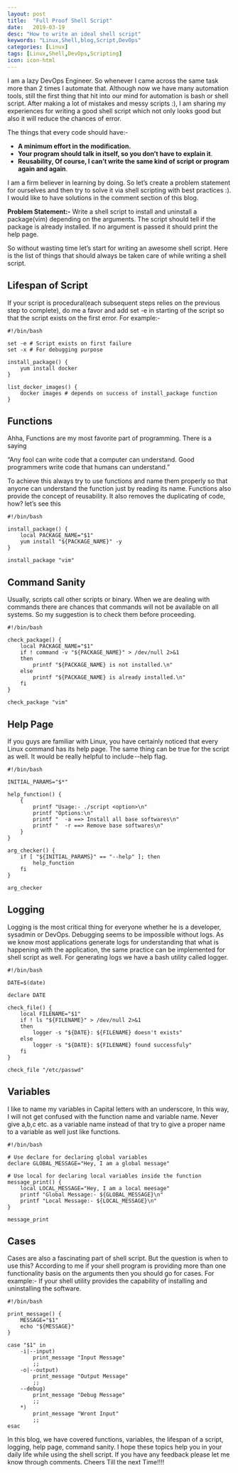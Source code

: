 ```yaml
---
layout: post
title:  "Full Proof Shell Script"
date:   2019-03-19
desc: "How to write an ideal shell script"
keywords: "Linux,Shell,blog,Script,DevOps"
categories: [Linux]
tags: [Linux,Shell,DevOps,Scripting]
icon: icon-html
---
```


I am a lazy DevOps Engineer. So whenever I came across the same task more than 2 times I automate that. Although now we have many automation tools, still the first thing that hit into our mind for automation is bash or shell script.
After making a lot of mistakes and messy scripts :), I am sharing my experiences for writing a good shell script which not only looks good but also it will reduce the chances of error.

The things that every code should have:-

- **A minimum effort in the modification.**
- **Your program should talk in itself, so you don’t have to explain it**.
- **Reusability, Of course, I can’t write the same kind of script or program again and again**.

I am a firm believer in learning by doing. So let’s create a problem statement for ourselves and then try to solve it via shell scripting with best practices :). I would like to have solutions in the comment section of this blog.

**Problem Statement:-** Write a shell script to install and uninstall a package(vim) depending on the arguments. The script should tell if the package is already installed. If no argument is passed it should print the help page.

So without wasting time let’s start for writing an awesome shell script. Here is the list of things that should always be taken care of while writing a shell script.

## Lifespan of Script
If your script is procedural(each subsequent steps relies on the previous step to complete), do me a favor and add set -e in starting of the script so that the script exists on the first error. For example:-

```shell
#!/bin/bash

set -e # Script exists on first failure
set -x # For debugging purpose

install_package() {
    yum install docker
}

list_docker_images() {
    docker images # depends on success of install_package function
}
```


## Functions
Ahha, Functions are my most favorite part of programming. There is a saying

“Any fool can write code that a computer can understand. Good programmers write code that humans can understand.”

To achieve this always try to use functions and name them properly so that anyone can understand the function just by reading its name. Functions also provide the concept of reusability. It also removes the duplicating of code, how? let’s see this

```shell
#!/bin/bash

install_package() {
    local PACKAGE_NAME="$1"
    yum install "${PACKAGE_NAME}" -y
}

install_package "vim"
```


## Command Sanity
Usually, scripts call other scripts or binary. When we are dealing with commands there are chances that commands will not be available on all systems. So my suggestion is to check them before proceeding.

```shell
#!/bin/bash

check_package() {
    local PACKAGE_NAME="$1"
    if ! command -v "${PACKAGE_NAME}" > /dev/null 2>&1
    then
        printf "${PACKAGE_NAME} is not installed.\n"
    else
        printf "${PACKAGE_NAME} is already installed.\n"
    fi
}

check_package "vim"
```


## Help Page
If you guys are familiar with Linux, you have certainly noticed that every Linux command has its help page. The same thing can be true for the script as well. It would be really helpful to include --help flag.

```shell
#!/bin/bash

INITIAL_PARAMS="$*"

help_function() {
    {
        printf "Usage:- ./script <option>\n"
        printf "Options:\n"
        printf "  -a ==> Install all base softwares\n"
        printf "  -r ==> Remove base softwares\n"
    }
}

arg_checker() {
    if [ "${INITIAL_PARAMS}" == "--help" ]; then
        help_function
    fi
}

arg_checker
```


## Logging
Logging is the most critical thing for everyone whether he is a developer, sysadmin or DevOps. Debugging seems to be impossible without logs. As we know most applications generate logs for understanding that what is happening with the application, the same practice can be implemented for shell script as well. For generating logs we have a bash utility called logger.

```shell
#!/bin/bash

DATE=$(date)

declare DATE

check_file() {
    local FILENAME="$1"
    if ! ls "${FILENAME}" > /dev/null 2>&1
    then
        logger -s "${DATE}: ${FILENAME} doesn't exists"
    else
        logger -s "${DATE}: ${FILENAME} found successfuly"
    fi
}

check_file "/etc/passwd"
```


## Variables
I like to name my variables in Capital letters with an underscore, In this way, I will not get confused with the function name and variable name. Never give a,b,c etc. as a variable name instead of that try to give a proper name to a variable as well just like functions.

```shell
#!/bin/bash

# Use declare for declaring global variables
declare GLOBAL_MESSAGE="Hey, I am a global message"

# Use local for declaring local variables inside the function
message_print() {
    local LOCAL_MESSAGE="Hey, I am a local meesage"
    printf "Global Message:- ${GLOBAL_MESSAGE}\n"
    printf "Local Message:- ${LOCAL_MESSAGE}\n"
}

message_print
```


## Cases
Cases are also a fascinating part of shell script. But the question is when to use this? According to me if your shell program is providing more than one functionality basis on the arguments then you should go for cases. For example:- If your shell utility provides the capability of installing and uninstalling the software.

```shell
#!/bin/bash

print_message() {
    MESSAGE="$1"
    echo "${MESSAGE}"
}

case "$1" in
    -i|--input)
        print_message "Input Message"
        ;;
    -o|--output)
        print_message "Output Message"
        ;;
    --debug)
        print_message "Debug Message"
        ;;
    *)
        print_message "Wront Input"
        ;;
esac
```


In this blog, we have covered functions, variables, the lifespan of a script, logging, help page, command sanity.
I hope these topics help you in your daily life while using the shell script. If you have any feedback please let me know through comments.
Cheers Till the next Time!!!!
